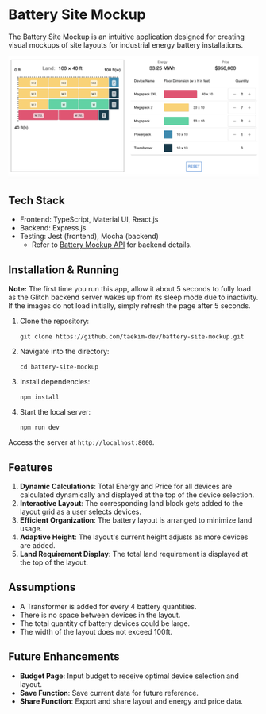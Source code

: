# Battery Site Mockup

The Battery Site Mockup is an intuitive application designed for creating visual mockups of site layouts for industrial energy battery installations.

![Screenshot of the application](public/Screenshot.png)

## Tech Stack
- Frontend: TypeScript, Material UI, React.js
- Backend: Express.js 
- Testing: Jest (frontend), Mocha (backend)
  - Refer to [Battery Mockup API](https://github.com/taekim-dev/battery-mockup-api) for backend details.

## Installation & Running

**Note:** The first time you run this app, allow it about 5 seconds to fully load as the Glitch backend server wakes up from its sleep mode due to inactivity. If the images do not load initially, simply refresh the page after 5 seconds.

1. Clone the repository:
    ```
    git clone https://github.com/taekim-dev/battery-site-mockup.git
    ```
2. Navigate into the directory:
    ```
    cd battery-site-mockup
    ```
3. Install dependencies:
    ```
    npm install
    ```
4. Start the local server:
    ```
    npm run dev
    ```
Access the server at `http://localhost:8000`.

## Features

1. **Dynamic Calculations**: Total Energy and Price for all devices are calculated dynamically and displayed at the top of the device selection.
2. **Interactive Layout**: The corresponding land block gets added to the layout grid as a user selects devices.
3. **Efficient Organization**: The battery layout is arranged to minimize land usage.
4. **Adaptive Height**: The layout's current height adjusts as more devices are added.
5. **Land Requirement Display**: The total land requirement is displayed at the top of the layout.

## Assumptions
- A Transformer is added for every 4 battery quantities.
- There is no space between devices in the layout.
- The total quantity of battery devices could be large.
- The width of the layout does not exceed 100ft.

## Future Enhancements
- **Budget Page**: Input budget to receive optimal device selection and layout.
- **Save Function**: Save current data for future reference.
- **Share Function**: Export and share layout and energy and price data.
